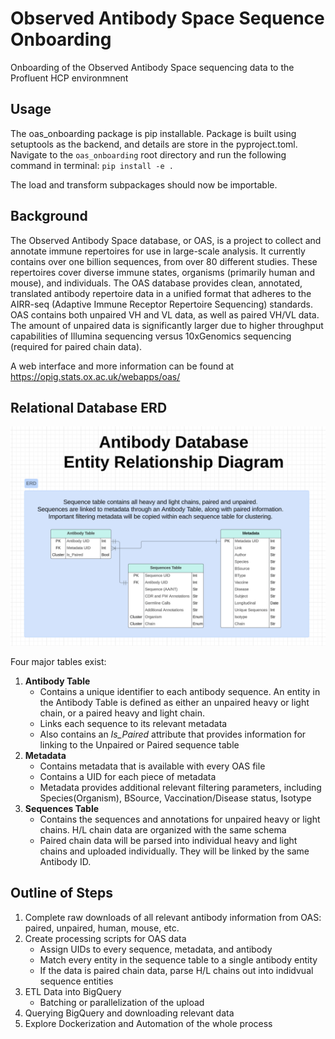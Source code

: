 # Observed Antibody Space Sequence Onboarding

Onboarding of the Observed Antibody Space sequencing data to the Profluent HCP environmnent

## Usage
The oas_onboarding package is pip installable. Package is built using setuptools as the backend, and details are store in the pyproject.toml. Navigate to the `oas_onboarding` root directory and run the following command in terminal:
`pip install -e .`

The load and transform subpackages should now be importable.

## Background

The Observed Antibody Space database, or OAS, is a project to collect and annotate immune repertoires for use in large-scale analysis. It currently contains over one billion sequences, from over 80 different studies. These repertoires cover diverse immune states, organisms (primarily human and mouse), and individuals. The OAS database provides clean, annotated, translated antibody repertoire data in a unified format that adheres to the AIRR-seq (Adaptive Immune Receptor Repertoire Sequencing) standards. OAS contains both unpaired VH and VL data, as well as paired VH/VL data. The amount of unpaired data is significantly larger due to higher throughput capabilities of Illumina sequencing versus 10xGenomics sequencing (required for paired chain data). 

A web interface and more information can be found at https://opig.stats.ox.ac.uk/webapps/oas/

## Relational Database ERD

![Antibody ERD](./antibody_erd.png)

Four major tables exist:

1. **Antibody Table**
   - Contains a unique identifier to each antibody sequence. An entity in the Antibody Table is defined as either an unpaired heavy or light chain, or a paired heavy and light chain.
   - Links each sequence to its relevant metadata
   - Also contains an *Is_Paired* attribute that provides information for linking to the Unpaired or Paired sequence table
2. **Metadata**
   - Contains metadata that is available with every OAS file
   - Contains a UID for each piece of metadata
   - Metadata provides additional relevant filtering parameters, including Species(Organism), BSource, Vaccination/Disease status, Isotype
3. **Sequences Table**
   - Contains the sequences and annotations for unpaired heavy or light chains. H/L chain data are organized with the same schema
   - Paired chain data will be parsed into individual heavy and light chains and uploaded individually. They will be linked by the same Antibody ID.

## Outline of Steps

1. Complete raw downloads of all relevant antibody information from OAS: paired, unpaired, human, mouse, etc.
2. Create processing scripts for OAS data
   - Assign UIDs to every sequence, metadata, and antibody 
   - Match every entity in the sequence table to a single antibody entity
   - If the data is paired chain data, parse H/L chains out into indidvual sequence entities
3. ETL Data into BigQuery
   - Batching or parallelization of the upload
4. Querying BigQuery and downloading relevant data
5. Explore Dockerization and Automation of the whole process